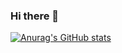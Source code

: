 ### Hi there 👋

[![Anurag's GitHub stats](https://github-readme-stats.vercel.app/api?username=iammaou)](https://github.com/anuraghazra/github-readme-stats)
